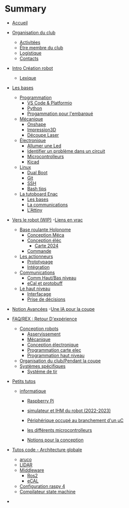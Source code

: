# Summary

- [Accueil](accueil.md)
- [Organisation du club](organisation/orga.md)
	- [Activitées](organisation/activites.md)
	- [Être membre du club](organisation/membre.md)
	- [Logistique](organisation/logistique.md)
	- [Contacts](organisation/contacts.md)	

- [Intro Création robot](introductions/introRobot.md)	
	- [Lexique](introductions/lexique.md)

- [Les bases](bases/index.md)
	- [Programmation](bases/info/index.md)
		- [VS Code & Platformio](bases/info/vscode.md)
		- [Python](bases/info/introPython.md)
		- [Progammation pour l'embarqué ](bases/info/introC.md)
	- [Mécanique](bases/meca/introMeca.md)
		- [Onshape](bases/meca/onshape.md)
		- [Impression3D](bases/meca/imprimante.md)
		- [Découpe Laser](bases/meca/laser.md)
	- [Électronique](bases/elec/index.md)
		- [Allumer une Led](bases/elec/led.md)
		- [Identifier un problème dans un circuit](bases/elec/sos_elec.md)
		- [Microcontrolleurs](bases/elec/microcontrolleur.md)
		- [Kicad](bases/elec/kicad.md)
	- [Linux](bases/linux/index.md)
		- [Dual Boot](bases/linux/dual_boot.md)
		- [Git](bases/linux/git.md)
		- [SSH](bases/linux/ssh.md)
		- [Bash tips](bases/linux/bash_usefull.md)
	- [La tutoboard Enac](bases/tutoboard/tutoboard.md)
		- [Les bases](bases/tutoboard/bases.md)
		- [La communications](bases/tutoboard/comm.md)
		- [L'Attiny](bases/tutoboard/attiny.md)

- [Vers le robot (WIP)](to_robot/to_robot.md)
	-[Liens en vrac](vrac.md)
	- [Base roulante Holonome](to_robot/base_roulante/holonome.md)
		- [Conception Méca]()
		- [Conception éléc](to_robot/base_roulante/carte_elec.md)
			- [Carte 2024](to_robot/base_roulante/carte2024.md)
		- [Commande]()
	- [Les actionneurs]()
		- [Prototypage]()
		- [Intégration]()
	- [Communications]()
		- [Comm Haut/Bas niveau]()
		- [eCal et protobuff]()
		<!-- - [ROS2](to_robot/ROS2/ros2.md) -->
	- [Le haut niveau]()
		- [Interfaçage](to_robot/haut_niveau/interface.md)
		- [Prise de décisions](to_robot/haut_niveau/decision.md)
- [Notion Avancées](notions_avancee/index.md)
	-[Une IA pour la coupe](notions_avancee/IA.md)
- [FAQ/REX : Retour D'expérience](rex/asserv.md)
	- [Conception robots]()
		- [Asservissement](rex/asserv.md)
		- [Mécanique](rex/concept_meca.md)
		- [Conception électronique](rex/concept_elec.md)
		- [Programmation carte elec](rex/code_elec.md)
		- [Programmation haut niveau](rex/code_python.md)
	- [Organisation du club/Pendant la coupe](rex/coupe.md)
	- [Systèmes spécifiques]()
		- [Systéme de tir](rex/shoot.md)
- [Petits tutos](petits_tutos/index.md)
	- [informatique](petits_tutos/informatique.md)
		- [Raspberry Pi](petits_tutos/raspberry_pi.md)
		- [simulateur et IHM du robot (2022-2023)](petits_tutos/simulator.md)
		- [Périphérique occupé au branchement d'un µC](petits_tutos/peripherique_occupe.md)

		- [les différents microcontrolleurs](petits_tutos/microcontrollers.md)
		- [Notions pour la conception](elec/notions.md)
- [Tutos code - Architecture globale](code/index.md)
	- [aruco]()
	- [LIDAR]()
	- [Middleware]()
		- [Ros2]()
		- [eCAL]()
	- [Configuration raspy 4]()
	- [Compilateur state machine](code/state_machine.md)
- [](undefined.md)




